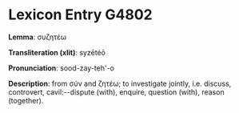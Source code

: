 # Lexicon Entry G4802

**Lemma**: συζητέω

**Transliteration (xlit)**: syzētéō

**Pronunciation**: sood-zay-teh'-o

**Description**:
from σύν and ζητέω; to investigate jointly, i.e. discuss, controvert, cavil:--dispute (with), enquire, question (with), reason (together).
